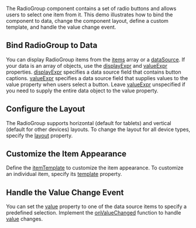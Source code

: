 The RadioGroup component contains a set of radio buttons and allows users to select one item from it. This demo illustrates how to bind the component to data, change the component layout, define a custom template, and handle the value change event.
<!--split-->

## Bind RadioGroup to Data

You can display RadioGroup items from the [items](/Documentation/ApiReference/UI_Components/dxRadioGroup/Configuration/items/) array or a [dataSource](/Documentation/ApiReference/UI_Components/dxRadioGroup/Configuration/#dataSource). If your data is an array of objects, use the [displayExpr](/Documentation/ApiReference/UI_Components/dxRadioGroup/Configuration/#displayExpr) and [valueExpr](/Documentation/ApiReference/UI_Components/dxRadioGroup/Configuration/#valueExpr) properties. [displayExpr](/Documentation/ApiReference/UI_Components/dxRadioGroup/Configuration/#displayExpr) specifies a data source field that contains button captions. [valueExpr](/Documentation/ApiReference/UI_Components/dxRadioGroup/Configuration/#valueExpr) specifies a data source field that supplies values to the value property when users select a button. Leave [valueExpr](/Documentation/ApiReference/UI_Components/dxRadioGroup/Configuration/#valueExpr) unspecified if you need to supply the entire data object to the value property.

## Configure the Layout

The RadioGroup supports horizontal (default for tablets) and vertical (default for other devices) layouts. To change the layout for all device types, specify the [layout](/Documentation/ApiReference/UI_Components/dxRadioGroup/Configuration/#layout) property.

## Customize the Item Appearance

Define the [itemTemplate](/Documentation/ApiReference/UI_Components/dxRadioGroup/Configuration/#itemTemplate) to customize the item appearance. To customize an individual item, specify its [template](/Documentation/ApiReference/UI_Components/dxRadioGroup/Configuration/items/#template) property.

## Handle the Value Change Event

You can set the [value](/Documentation/ApiReference/UI_Components/dxRadioGroup/Configuration/#value) property to one of the data source items to specify a predefined selection. Implement the [onValueChanged](/Documentation/ApiReference/UI_Components/dxRadioGroup/Configuration/#onValueChanged) function to handle [value](/Documentation/ApiReference/UI_Components/dxRadioGroup/Configuration/#value) changes.